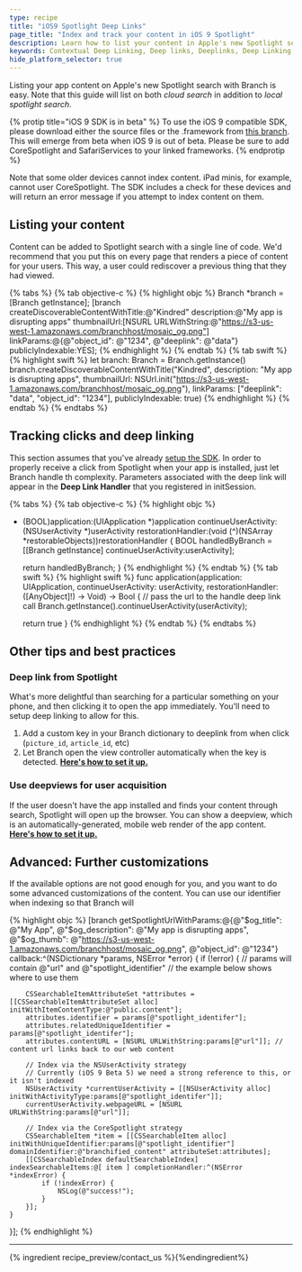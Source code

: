 ```yaml
---
type: recipe
title: "iOS9 Spotlight Deep Links"
page_title: "Index and track your content in iOS 9 Spotlight"
description: Learn how to list your content in Apple's new Spotlight search.
keywords: Contextual Deep Linking, Deep links, Deeplinks, Deep Linking, Deeplinking, Deferred Deep Linking, Deferred Deeplinking, iOS9, iOS 9, Apple Spotlight Search
hide_platform_selector: true
---
```


Listing your app content on Apple's new Spotlight search with Branch is easy. Note that this guide will list on both _cloud search_ in addition to _local spotlight search_.

{% protip title="iOS 9 SDK is in beta" %}
To use the iOS 9 compatible SDK, please download either the source files or the .framework from [this branch](https://github.com/BranchMetrics/iOS-Deferred-Deep-Linking-SDK/tree/ios-9-content-discovery). This will emerge from beta when iOS 9 is out of beta. Please be sure to add CoreSpotlight and SafariServices to your linked frameworks.
{% endprotip %}

Note that some older devices cannot index content. iPad minis, for example, cannot user CoreSpotlight. The SDK includes a check for these devices and will return an error message if you attempt to index content on them.

## Listing your content

Content can be added to Spotlight search with a single line of code. We'd recommend that you put this on every page that renders a piece of content for your users. This way, a user could rediscover a previous thing that they had viewed.

{% tabs %}
{% tab objective-c %}
{% highlight objc %}
Branch *branch = [Branch getInstance];
[branch createDiscoverableContentWithTitle:@"Kindred"
                               description:@"My app is disrupting apps"
                              thumbnailUrl:[NSURL URLWithString:@"https://s3-us-west-1.amazonaws.com/branchhost/mosaic_og.png"]
                                linkParams:@{@"object_id": @"1234",
                              				 @"deeplink": @"data"}
                         publiclyIndexable:YES];
{% endhighlight %}
{% endtab %}
{% tab swift %}
{% highlight swift %}
let branch: Branch = Branch.getInstance()
branch.createDiscoverableContentWithTitle("Kindred",
                              description: "My app is disrupting apps",
                             thumbnailUrl: NSUrl.init("https://s3-us-west-1.amazonaws.com/branchhost/mosaic_og.png"),
                               linkParams: ["deeplink": "data",
                                            "object_id": "1234"],
                        publiclyIndexable: true)
{% endhighlight %}
{% endtab %}
{% endtabs %}

## Tracking clicks and deep linking

This section assumes that you've already [setup the SDK](/recipes/quickstart_guide). In order to properly receive a click from Spotlight when your app is installed, just let Branch handle th complexity. Parameters associated with the deep link will appear in the **Deep Link Handler** that you registered in initSession.

{% tabs %}
{% tab objective-c %}
{% highlight objc %}
- (BOOL)application:(UIApplication *)application
continueUserActivity:(NSUserActivity *)userActivity
 restorationHandler:(void (^)(NSArray *restorableObjects))restorationHandler {
    BOOL handledByBranch = [[Branch getInstance] continueUserActivity:userActivity];
    
    return handledByBranch;
}
{% endhighlight %}
{% endtab %}
{% tab swift %}
{% highlight swift %}
func application(application: UIApplication, continueUserActivity: userActivity, restorationHandler: ([AnyObject]!) -> Void) -> Bool {
    // pass the url to the handle deep link call
    Branch.getInstance().continueUserActivity(userActivity);

    return true
}
{% endhighlight %}
{% endtab %}
{% endtabs %}

## Other tips and best practices

### Deep link from Spotlight

What's more delightful than searching for a particular something on your phone, and then clicking it to open the app immediately. You'll need to setup deep linking to allow for this.

1. Add a custom key in your Branch dictionary to deeplink from when click (`picture_id`, `article_id`, etc)
2. Let Branch open the view controller automatically when the key is detected. [**Here's how to set it up.**](/recipes/easy_deep_linking/ios)

### Use deepviews for user acquisition

If the user doesn't have the app installed and finds your content through search, Spotlight will open up the browser. You can show a deepview, which is an automatically-generated, mobile web render of the app content. [**Here's how to set it up.**](/recipes/deepviews/ios)

## Advanced: Further customizations

If the available options are not good enough for you, and you want to do some advanced customizations of the content. You can use our identifier when indexing so that Branch will 

{% highlight objc %}
[branch getSpotlightUrlWithParams:@{@"$og_title": @"My App",
                                    @"$og_description": @"My app is disrupting apps",
                                    @"$og_thumb": @"https://s3-us-west-1.amazonaws.com/branchhost/mosaic_og.png",
                                    @"object_id": @"1234"}
                         callback:^(NSDictionary *params, NSError *error) {
    if (!error) {
        // params will contain @"url" and @"spotlight_identifier"
        // the example below shows where to use them
        
        CSSearchableItemAttributeSet *attributes = [[CSSearchableItemAttributeSet alloc] initWithItemContentType:@"public.content"];
        attributes.identifier = params[@"spotlight_identifer"];
        attributes.relatedUniqueIdentifier = params[@"spotlight_identifer"];
        attributes.contentURL = [NSURL URLWithString:params[@"url"]]; // content url links back to our web content
        
        // Index via the NSUserActivity strategy
        // Currently (iOS 9 Beta 5) we need a strong reference to this, or it isn't indexed
        NSUserActivity *currentUserActivity = [[NSUserActivity alloc] initWithActivityType:params[@"spotlight_identifer"]];
        currentUserActivity.webpageURL = [NSURL URLWithString:params[@"url"]];
        
        // Index via the CoreSpotlight strategy
        CSSearchableItem *item = [[CSSearchableItem alloc] initWithUniqueIdentifier:params[@"spotlight_identifier"] domainIdentifier:@"branchified_content" attributeSet:attributes];
        [[CSSearchableIndex defaultSearchableIndex] indexSearchableItems:@[ item ] completionHandler:^(NSError *indexError) {
            if (!indexError) {
                NSLog(@"success!");
            }
        }];
    }
}];
{% endhighlight %}

-----

{% ingredient recipe_preview/contact_us %}{%endingredient%}